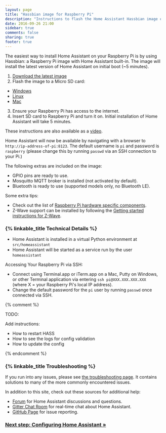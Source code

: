 ```yaml
---
layout: page
title: "Hassbian image for Raspberry Pi"
description: "Instructions to flash the Home Assistant Hassbian image on a Raspberry Pi."
date: 2016-09-26 21:00
sidebar: true
comments: false
sharing: true
footer: true
---
```


The easiest way to install Home Assistant on your Raspberry Pi is by using Hassbian: a Raspberry Pi image with Home Assistant built-in. The image will install the latest version of Home Assistant on initial boot (~5 minutes).

 1. [Download the latest image][image-download]
 2. Flash the image to a Micro SD card:
   - [Windows][flash-windows]
   - [Linux][flash-linux]
   - [Mac][flash-macos]
 3. Ensure your Raspberry Pi has access to the internet.
 4. Insert SD card to Raspberry Pi and turn it on. Initial installation of Home Assistant will take 5 minutes.

These instructions are also available as a [video](https://www.youtube.com/watch?v=iIz6XqDwHEk).

Home Assistant will now be available by navigating with a browser to `http://ip-address-of-pi:8123`. The default username is `pi` and password is `raspberry` (please change this by running `passwd` via an SSH connection to your Pi.)

The following extras are included on the image:

 - GPIO pins are ready to use.
 - Mosquitto MQTT broker is installed (not activated by default).
 - Bluetooth is ready to use (supported models only, no Bluetooth LE).

Some extra tips:

 - Check out the list of [Raspberry Pi hardware specific components][pi-components].
 - Z-Wave support can be installed by following the [Getting started instructions for Z-Wave](/getting-started/z-wave/).

### {% linkable_title Technical Details %}

 - Home Assistant is installed in a virtual Python environment at `src/homeassistant`
 - Home Assistant will be started as a service run by the user `homeassistant`

Accessing Your Raspberry Pi via SSH:

 - Connect using Terminal.app or iTerm.app on a Mac, Putty on Windows, or other Terminal application via entering `ssh pi@XXX.XXX.XXX.XXX` (where X = your Raspberry Pi's local IP address).
 - Change the default password for the `pi` user by running `passwd` once connected via SSH.
  

{% comment %}

  TODO:

  Add instructions:

   - How to restart HASS
   - How to see the logs for config validation
   - How to update the config

{% endcomment %}

### {% linkable_title Troubleshooting %}

If you run into any issues, please see [the troubleshooting page](/getting-started/troubleshooting/). It contains solutions to many of the more commonly encountered issues.

In addition to this site, check out these sources for additional help:

 - [Forum](https://community.home-assistant.io) for Home Assistant discussions and questions.
 - [Gitter Chat Room](https://gitter.im/home-assistant/home-assistant) for real-time chat about Home Assistant.
 - [GitHub Page](https://github.com/home-assistant/home-assistant/issues) for issue reporting.

### [Next step: Configuring Home Assistant &raquo;](/getting-started/configuration/)

[image-download]: https://github.com/home-assistant/pi-gen/releases
[flash-linux]: https://www.raspberrypi.org/documentation/installation/installing-images/linux.md
[flash-macos]: https://www.raspberrypi.org/documentation/installation/installing-images/mac.md
[flash-windows]: https://www.raspberrypi.org/documentation/installation/installing-images/windows.md
[pi-components]: /getting-started/installation-raspberry-pi/#raspberry-pi-hardware-specific-components
